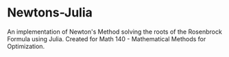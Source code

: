 # Newtons-Julia
An implementation of Newton's Method solving the roots of the Rosenbrock Formula using Julia. Created for Math 140 - Mathematical Methods for Optimization.
